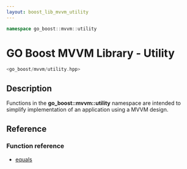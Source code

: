 ```yaml
---
layout: boost_lib_mvvm_utility
---
```


```c++
namespace go_boost::mvvm::utility
```

# GO Boost MVVM Library - Utility

```c++
<go_boost/mvvm/utility.hpp>
```

## Description

Functions in the **go_boost\::mvvm\::utility** namespace are intended to simplify
implementation of an application using a MVVM design.

## Reference

### Function reference

* [equals](./function_template_equals.html)

